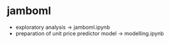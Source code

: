 # jamboml

* exploratory analysis -> jamboml.ipynb
* preparation of unit price predictor model -> modelling.ipynb
